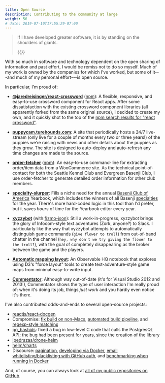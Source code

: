 ```yaml
---
title: Open Source
description: Contributing to the community at large
weight: 50
# date: 2019-07-10T17:55:29-07:00
---
```


> If I have developed greater software, it is by standing on the shoulders of giants.
>
> {{<cite before="not quite" person="Isaac Newton (or Bernard of Chartres)" href="https://en.wikipedia.org/wiki/Standing_on_the_shoulders_of_giants" >}}

With so much in software and technology dependent on the open sharing of information and past effort, I would be remiss not to do so myself. Much of my work is owned by the companies for which I've worked, but some of it---and much of my personal effort---is open source.

In particular, I'm proud of:

- [**@jaredreisinger/react-crossword**](https://github.com/JaredReisinger/react-crossword) ([npm](https://www.npmjs.com/package/@jaredreisinger/react-crossword)): A flexible, responsive, and easy-to-use crossword component for React apps. After some dissatisfaction with the existing crossword component libraries (all apparently forked from the same original source), I decided to create my own, and it quickly shot to the top of the [npm search results for "react crossword"](https://www.npmjs.com/search?q=react%20crossword).

- [**puppycam.turehounds.com**](https://github.com/JaredReisinger/puppycam.turehounds.com): A site that periodically hosts a 24/7 live-stream (only live for a couple of months every two or three years!) of the puppies we’re raising with news and other details about the puppies as they grow. The site is designed to auto-deploy and auto-refresh any time changes are made to the source.

- [**order-fetcher**](https://github.com/JaredReisinger/order-fetcher) ([npm](https://www.npmjs.com/package/order-fetcher)): An easy-to-use command-line for extracting order/item data from a WooCommerce site. As the technical point-of-contact for both the Seattle Kennel Club and Evergreen Basenji Club, I use order-fetcher to generate detailed order information for other club members.

- [**specialty-slurper**](https://github.com/JaredReisinger/specialty-slurper): Fills a niche need for the annual [Basenji Club of America](https://basenji.org) Yearbook, which includes the winners of all Basenji [specialties](https://www.akc.org/sports/conformation/resources/conformation-explanation/) for the year. There's more hard-coded logic in this tool than I'd prefer, but it saves _hours_ of time for the Yearbook editor every year.

- [**xyzzybot**](https://github.com/JaredReisinger/xyzzybot) (with [fizmo-json](https://github.com/JaredReisinger/fizmo-json)): Still a work-in-progress, xyzzybot brings the glory of Infocom-style text adventures (Zork, anyone?) to Slack. I particularly like the way that xyzzybot attempts to automatically distinguish game commands (`give flower to troll`) from out-of-band chatter in the channel (`hey, why don't we try giving the flower to the troll?`), with the goal of completely disappearing as the broker between the game and the players.

- [**Automatic mapping layout**](https://observablehq.com/d/58f420d9218ed67d): An Observable HQ notebook that explores using D3's "force layout" tools to create text-adventure-style game maps from minimal easy-to-write input.

- [**Commentator**](http://jaredreisinger.github.io/Commentator/): Although way out-of-date (it's for Visual Studio 2012 and 2013!), Commentator shows the type of user interaction I'm really proud of: when it's doing its job, things _just work_ and you hardly even notice it's there.

I've also contributed odds-and-ends to several open-source projects:

- [reactjs/react-docgen](https://github.com/reactjs/react-docgen/pull/454)
- Compromise: [fix build on non-Macs](https://github.com/spencermountain/compromise/pull/650), [automated build pipeline](https://github.com/spencermountain/compromise/pull/679), and [regexp-style matching](https://github.com/spencermountain/compromise/pull/715)
- [pg_hashids](https://github.com/iCyberon/pg_hashids/pull/20): fixed a bug in low-level C code that calls the PostgresQL API; the bug had been present for years, since the creation of the library
- [ipedrazas/drone-helm](https://github.com/ipedrazas/drone-helm/pull/87)
- [helm/charts](https://github.com/helm/charts/pull/9390)
- Discourse: [pagination](https://github.com/discourse/discourse/pull/4866), [developing via Docker](https://github.com/discourse/discourse/pull/4450), [email whitelisting/blacklisting with GitHub auth](https://github.com/discourse/discourse/pull/4457), and [benchmarking when running in Docker](https://github.com/discourse/discourse/pull/4454)

And, of course, you can always look at [all of my public repositories on GitHub](https://github.com/JaredReisinger?tab=repositories).
